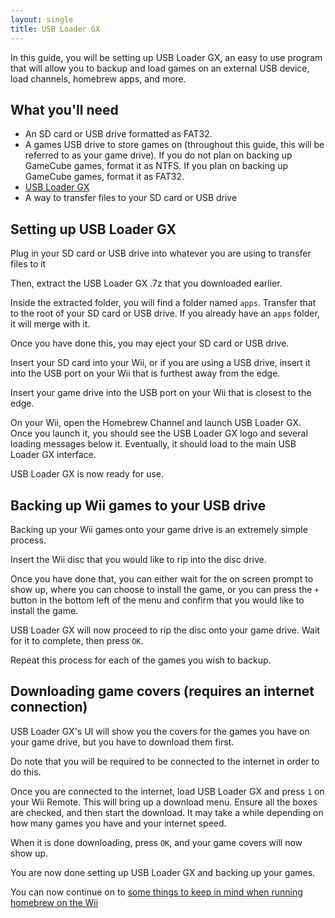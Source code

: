 ```yaml
---
layout: single
title: USB Loader GX
---
```

In this guide, you will be setting up USB Loader GX, an easy to use program that will allow you to backup and load games on an external USB device, load channels, homebrew apps, and more.

## What you'll need
- An SD card or USB drive formatted as FAT32.
- A games USB drive to store games on (throughout this guide, this will be referred to as your game drive). If you do not plan on backing up GameCube games, format it as NTFS. If you plan on backing up GameCube games, format it as FAT32.
- [USB Loader GX](https://sourceforge.net/projects/usbloadergx/files/Releases/New%20revisions%20%283.0%2B%29/USBLoaderGX%20r1271.7z/download)
- A way to transfer files to your SD card or USB drive

## Setting up USB Loader GX
Plug in your SD card or USB drive into whatever you are using to transfer files to it

Then, extract the USB Loader GX .7z that you downloaded earlier.

Inside the extracted folder, you will find a folder named ``apps``. Transfer that to the root of your SD card or USB drive. If you already have an ``apps`` folder, it will merge with it.

Once you have done this, you may eject your SD card or USB drive.

Insert your SD card into your Wii, or if you are using a USB drive, insert it into the USB port on your Wii that is furthest away from the edge.

Insert your game drive into the USB port on your Wii that is closest to the edge.

On your Wii, open the Homebrew Channel and launch USB Loader GX. Once you launch it, you should see the USB Loader GX logo and several loading messages below it. Eventually, it should load to the main USB Loader GX interface.

USB Loader GX is now ready for use.

## Backing up Wii games to your USB drive
Backing up your Wii games onto your game drive is an extremely simple process.

Insert the Wii disc that you would like to rip into the disc drive.

Once you have done that, you can either wait for the on screen prompt to show up, where you can choose to install the game, or you can press the ``+`` button in the bottom left of the menu and confirm that you would like to install the game.

USB Loader GX will now proceed to rip the disc onto your game drive. Wait for it to complete, then press ``OK``.

Repeat this process for each of the games you wish to backup.

## Downloading game covers (requires an internet connection)
USB Loader GX's UI will show you the covers for the games you have on your game drive, but you have to download them first.

Do note that you will be required to be connected to the internet in order to do this.

Once you are connected to the internet, load USB Loader GX and press ``1`` on your Wii Remote. This will bring up a download menu. Ensure all the boxes are checked, and then start the download. It may take a while depending on how many games you have and your internet speed.

When it is done downloading, press ``OK``, and your game covers will now show up.


You are now done setting up USB Loader GX and backing up your games.

You can now continue on to [some things to keep in mind when running homebrew on the Wii](/wiitips)